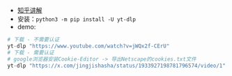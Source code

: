- [知乎讲解](https://zhuanlan.zhihu.com/p/1888676890828583054)
- 安装：`python3 -m pip install -U yt-dlp`
- demo:
```python
# 下载 - 不需要认证
yt-dlp "https://www.youtube.com/watch?v=jWQx2f-CErU"
# 下载 - 需要认证
# google浏览器安装Cookie-Editor -> 导出Netscape的cookies.txt文件
yt-dlp "https://x.com/jingjishasha/status/1933927198781796574/video/1" --cookies cookies.txt 
```